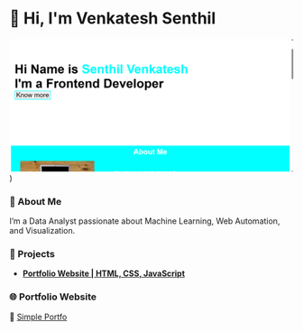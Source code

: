 # 👋 Hi, I'm Venkatesh Senthil

![Simple Portfolio](simpleportfoliopic.png)
)

### 💼 About Me
I’m a Data Analyst passionate about Machine Learning, Web Automation, and Visualization.

### 🚀 Projects
- **[Portfolio Website | HTML, CSS, JavaScript](https://senthilvenkatesh.github.io/Simple-Portfolio/)**

### 🌐 Portfolio Website
🔗 [Simple Portfo](https://senthilvenkatesh.github.io/Simple-Portfolio/)
